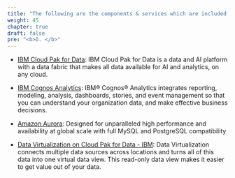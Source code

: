 ```yaml
---
title: "The following are the components & services which are included in this Lab"
weight: 45
chapter: true
draft: false
pre: "<b>D. </b>"
---
```


* [IBM Cloud Pak for Data](https://www.ibm.com/in-en/products/cloud-pak-for-data): IBM Cloud Pak for Data is a data and AI platform with a data fabric that makes all data available for AI and analytics, on any cloud.

* [IBM Cognos Analytics](https://www.ibm.com/docs/en/cognos-analytics/11.0.0?topic=started-getting-in-cognos-analytics):  IBM® Cognos® Analytics integrates reporting, modeling, analysis, dashboards, stories, and event management so that you can understand your organization data, and make effective business decisions.

*  [Amazon Aurora](https://aws.amazon.com/rds/aurora/): Designed for unparalleled high performance and availability at global scale with full MySQL and PostgreSQL compatibility

* [Data Virtualization on Cloud Pak for Data - IBM](https://www.ibm.com/docs/en/cloud-paks/cp-data/4.0?topic=services-data-virtualization): Data Virtualization connects multiple data sources across locations and turns all of this data into one virtual data view. This read-only data view makes it easier to get value out of your data.
